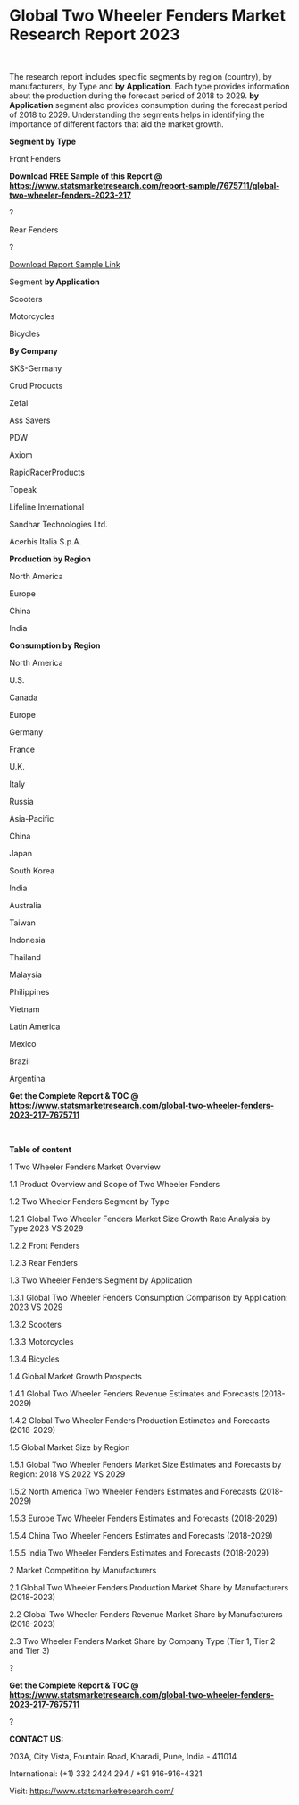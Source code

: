 <h1>Global Two Wheeler Fenders Market Research Report 2023</h1><br/><p>The research report includes specific segments by region (country), by manufacturers, by Type and <strong>by Application</strong>. Each type provides information about the production during the forecast period of 2018 to 2029. <strong>by Application</strong> segment also provides consumption during the forecast period of 2018 to 2029. Understanding the segments helps in identifying the importance of different factors that aid the market growth.</p>
 
 
 
 <p><strong>Segment by Type</strong></p>
 
 
 
 <p>Front Fenders</p>
 
 
 
 <div><b>Download FREE Sample of this Report @ <a href="https://www.statsmarketresearch.com/download-free-sample/7675711/global-two-wheeler-fenders-2023-217">https://www.statsmarketresearch.com/report-sample/7675711/global-two-wheeler-fenders-2023-217</a></b></div>
 
 
 
 <p>? </p>
 
 
 
 <p>Rear Fenders</p>
 
 
 
 <p>? </p>
 
 
 
 <p><a href="https://www.statsmarketresearch.com/download-free-sample/7675711/global-two-wheeler-fenders-2023-217">Download Report Sample Link</a></p>
 
 
 
 <p>Segment <strong>by Application</strong></p>
 
 
 
 <p>Scooters</p>
 
 
 
 <p>Motorcycles</p>
 
 
 
 <p>Bicycles</p>
 
 
 
 <p><strong>By Company</strong></p>
 
 
 
 <p>SKS-Germany</p>
 
 
 
 <p>Crud Products</p>
 
 
 
 <p>Zefal</p>
 
 
 
 <p>Ass Savers</p>
 
 
 
 <p>PDW</p>
 
 
 
 <p>Axiom</p>
 
 
 
 <p>RapidRacerProducts</p>
 
 
 
 <p>Topeak</p>
 
 
 
 <p>Lifeline International</p>
 
 
 
 <p>Sandhar Technologies Ltd.</p>
 
 
 
 <p>Acerbis Italia S.p.A.</p>
 
 
 
 <p><strong>Production by Region</strong></p>
 
 
 
 <p>North America</p>
 
 
 
 <p>Europe</p>
 
 
 
 <p>China</p>
 
 
 
 <p>India</p>
 
 
 
 <p><strong>Consumption by Region</strong></p>
 
 
 
 <p>North America</p>
 
 
 
 <p>U.S.</p>
 
 
 
 <p>Canada</p>
 
 
 
 <p>Europe</p>
 
 
 
 <p>Germany</p>
 
 
 
 <p>France</p>
 
 
 
 <p>U.K.</p>
 
 
 
 <p>Italy</p>
 
 
 
 <p>Russia</p>
 
 
 
 <p>Asia-Pacific</p>
 
 
 
 <p>China</p>
 
 
 
 <p>Japan</p>
 
 
 
 <p>South Korea</p>
 
 
 
 <p>India</p>
 
 
 
 <p>Australia</p>
 
 
 
 <p>Taiwan</p>
 
 
 
 <p>Indonesia</p>
 
 
 
 <p>Thailand</p>
 
 
 
 <p>Malaysia</p>
 
 
 
 <p>Philippines</p>
 
 
 
 <p>Vietnam</p>
 
 
 
 <p>Latin America</p>
 
 
 
 <p>Mexico</p>
 
 
 
 <p>Brazil</p>
 
 
 
 <p>Argentina</p>
 
 
 
 <div><b>Get the Complete Report & TOC @ <a href="https://www.statsmarketresearch.com/global-two-wheeler-fenders-2023-217-7675711">https://www.statsmarketresearch.com/global-two-wheeler-fenders-2023-217-7675711</a></b></div>
 
 
 
 <p><br />
 
 <b>Table of content</b></p>
 
 
 
 <p>1 Two Wheeler Fenders Market Overview<br />
 
 1.1 Product Overview and Scope of Two Wheeler Fenders<br />
 
 1.2 Two Wheeler Fenders Segment by Type<br />
 
 1.2.1 Global Two Wheeler Fenders Market Size Growth Rate Analysis by Type 2023 VS 2029<br />
 
 1.2.2 Front Fenders<br />
 
 1.2.3 Rear Fenders<br />
 
 1.3 Two Wheeler Fenders Segment by Application<br />
 
 1.3.1 Global Two Wheeler Fenders Consumption Comparison by Application: 2023 VS 2029<br />
 
 1.3.2 Scooters<br />
 
 1.3.3 Motorcycles<br />
 
 1.3.4 Bicycles<br />
 
 1.4 Global Market Growth Prospects<br />
 
 1.4.1 Global Two Wheeler Fenders Revenue Estimates and Forecasts (2018-2029)<br />
 
 1.4.2 Global Two Wheeler Fenders Production Estimates and Forecasts (2018-2029)<br />
 
 1.5 Global Market Size by Region<br />
 
 1.5.1 Global Two Wheeler Fenders Market Size Estimates and Forecasts by Region: 2018 VS 2022 VS 2029<br />
 
 1.5.2 North America Two Wheeler Fenders Estimates and Forecasts (2018-2029)<br />
 
 1.5.3 Europe Two Wheeler Fenders Estimates and Forecasts (2018-2029)<br />
 
 1.5.4 China Two Wheeler Fenders Estimates and Forecasts (2018-2029)<br />
 
 1.5.5 India Two Wheeler Fenders Estimates and Forecasts (2018-2029)<br />
 
 2 Market Competition by Manufacturers<br />
 
 2.1 Global Two Wheeler Fenders Production Market Share by Manufacturers (2018-2023)<br />
 
 2.2 Global Two Wheeler Fenders Revenue Market Share by Manufacturers (2018-2023)<br />
 
 2.3 Two Wheeler Fenders Market Share by Company Type (Tier 1, Tier 2 and Tier 3)<br />
 
 ? </p>
 
 
 
 <div><b>Get the Complete Report & TOC @ <a href="https://www.statsmarketresearch.com/global-two-wheeler-fenders-2023-217-7675711">https://www.statsmarketresearch.com/global-two-wheeler-fenders-2023-217-7675711</a></b></div>
 
 
 
 <p>? </p>
 
 
 
 <p><b>CONTACT US:</b><br />
 
 203A, City Vista, Fountain Road, Kharadi, Pune, India - 411014<br />
 
 International: (+1) 332 2424 294 / +91 916-916-4321<br />
 
 Visit: <a href="https://www.statsmarketresearch.com/">https://www.statsmarketresearch.com/</a></p>